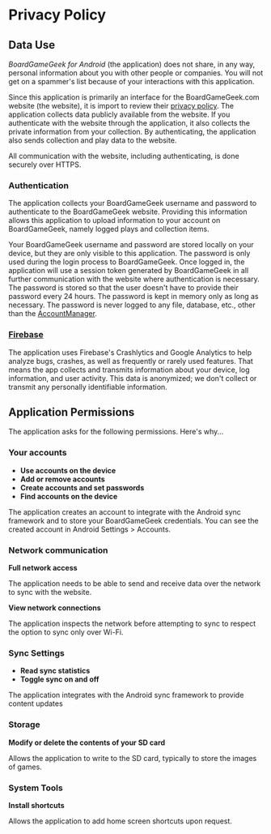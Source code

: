 # Privacy Policy

## Data Use

*BoardGameGeek for Android* (the application) does not share, in any way, personal information about you with other people or companies. You will not get on a spammer's list because of your interactions with this application.

Since this application is primarily an interface for the BoardGameGeek.com website (the website), it is import to review their [privacy policy](https://www.boardgamegeek.com/privacy).
The application collects data publicly available from the website. If you authenticate with the website through the application, it also collects the private information from your collection.
By authenticating, the application also sends collection and play data to the website.

All communication with the website, including authenticating, is done securely over HTTPS.

### Authentication

The application collects your BoardGameGeek username and password to authenticate to the BoardGameGeek website.
Providing this information allows this application to upload information to your account on BoardGameGeek, namely logged plays and collection items.

Your BoardGameGeek username and password are stored locally on your device, but they are only visible to this application.
The password is only used during the login process to BoardGameGeek.
Once logged in, the application will use a session token generated by BoardGameGeek in all further communication with the website where authentication is necessary.
The password is stored so that the user doesn't have to provide their password every 24 hours.
The password is kept in memory only as long as necessary.
The password is never logged to any file, database, etc., other than the [AccountManager](https://developer.android.com/reference/android/accounts/AccountManager.html).

### [Firebase](https://https://firebase.google.com/)

The application uses Firebase's Crashlytics and Google Analytics to help analyze bugs, crashes, as well
as frequently or rarely used features. That means the app collects and transmits information about your device,
log information, and user activity. This data is anonymized; we don't collect or transmit any personally
identifiable information.

## Application Permissions

The application asks for the following permissions. Here's why...

### Your accounts

* **Use accounts on the device**
* **Add or remove accounts**
* **Create accounts and set passwords**
* **Find accounts on the device**

The application creates an account to integrate with the Android sync framework and to store your BoardGameGeek credentials. You can see the created account in Android Settings > Accounts.

### Network communication

**Full network access**

The application needs to be able to send and receive data over the network to sync with the website.

**View network connections**

The application inspects the network before attempting to sync to respect the option to sync only over Wi-Fi.

### Sync Settings

* **Read sync statistics**
* **Toggle sync on and off**

The application integrates with the Android sync framework to provide content updates

### Storage

**Modify or delete the contents of your SD card**

Allows the application to write to the SD card, typically to store the images of games.

### System Tools

**Install shortcuts**

Allows the application to add home screen shortcuts upon request.
